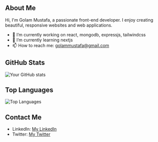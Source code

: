 ## About Me

Hi, I'm Golam Mustafa, a passionate front-end developer. I enjoy creating beautiful, responsive websites and web applications.

- 🔭 I’m currently working on react, mongodb, expressjs, tailwindcss
- 🌱 I’m currently learning nextjs
- 📫 How to reach me: golammustafa@gmail.com
  

## GitHub Stats

![Your GitHub stats](https://github-readme-stats.vercel.app/api?username=masudsw&show_icons=true&theme=radical)

## Top Languages

![Top Languages](https://github-readme-stats.vercel.app/api/top-langs/?username=masudsw&layout=compact&theme=radical)

## Contact Me

- LinkedIn: [My LinkedIn](https://www.linkedin.com/in/golam-mustafa-masud)
- Twitter: [My Twitter](https://x.com/masudsw)


